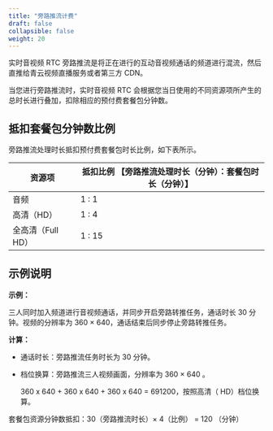 ```yaml
---
title: "旁路推流计费"
draft: false
collapsible: false
weight: 20
---
```


实时音视频 RTC 旁路推流是将正在进行的互动音视频通话的频道进行混流，然后直推给青云视频直播服务或者第三方 CDN。

当您进行旁路推流时，实时音视频 RTC 会根据您当日使用的不同资源项所产生的总时长进行叠加，扣除相应的预付费套餐包分钟数。

## 抵扣套餐包分钟数比例

旁路推流处理时长抵扣预付费套餐包时长比例，如下表所示。

| 资源项            | 抵扣比例 【旁路推流处理时长（分钟）：套餐包时长（分钟）】 |
| ----------------- | --------------------------------------------------------- |
| 音频              | 1 : 1                                                     |
| 高清（HD）        | 1 : 4                                                     |
| 全高清（Full HD） | 1 : 15                                                    |

## 示例说明

**示例：**

三人同时加入频道进行音视频通话，并同步开启旁路转推任务，通话时长 30 分钟。视频的分辨率为 360 × 640，通话结束后同步停止旁路转推任务。

**计算：**

- 通话时长：旁路推流任务时长为 30 分钟。

- 档位换算：旁路推流三人视频画面，分辨率为 360 × 640 。

  360 x 640 + 360 x 640 + 360 x 640 = 691200，按照高清（ HD）档位换算。

套餐包资源分钟数抵扣：30（旁路推流时长）× 4（比例） = 120 （分钟）
